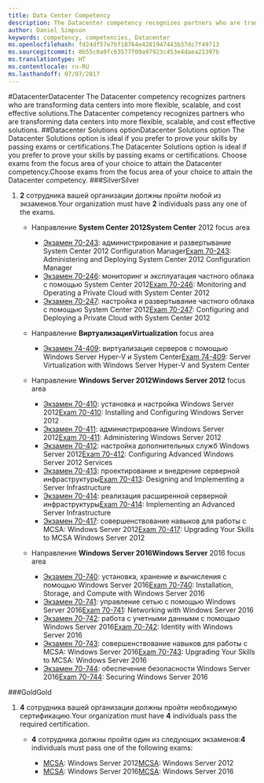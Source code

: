 ```yaml
---
title: Data Center Competency
description: The Datacenter competency recognizes partners who are transforming data centers into more flexible, scalable, and cost effective solutions.
author: Daniel Simpson
keywords: competency, competencies, Datacenter
ms.openlocfilehash: fd24df57e7bf18764e4281947443b37dc7f49713
ms.sourcegitcommit: 8b55c0a9fc63577f09a97923c453e4daea21397b
ms.translationtype: HT
ms.contentlocale: ru-RU
ms.lasthandoff: 07/07/2017
---
```

#<a name="datacenter"></a><span data-ttu-id="4bb8f-104">Datacenter</span><span class="sxs-lookup"><span data-stu-id="4bb8f-104">Datacenter</span></span>
<span data-ttu-id="4bb8f-105">The Datacenter competency recognizes partners who are transforming data centers into more flexible, scalable, and cost effective solutions.</span><span class="sxs-lookup"><span data-stu-id="4bb8f-105">The Datacenter competency recognizes partners who are transforming data centers into more flexible, scalable, and cost effective solutions.</span></span>
##<a name="datacenter-solutions-option"></a><span data-ttu-id="4bb8f-106">Datacenter Solutions option</span><span class="sxs-lookup"><span data-stu-id="4bb8f-106">Datacenter Solutions option</span></span>
<span data-ttu-id="4bb8f-107">The Datacenter Solutions option is ideal if you prefer to prove your skills by passing exams or certifications.</span><span class="sxs-lookup"><span data-stu-id="4bb8f-107">The Datacenter Solutions option is ideal if you prefer to prove your skills by passing exams or certifications.</span></span> <span data-ttu-id="4bb8f-108">Choose exams from the focus area of your choice to attain the Datacenter competency.</span><span class="sxs-lookup"><span data-stu-id="4bb8f-108">Choose exams from the focus area of your choice to attain the Datacenter competency.</span></span>
###<a name="silver"></a><span data-ttu-id="4bb8f-109">Silver</span><span class="sxs-lookup"><span data-stu-id="4bb8f-109">Silver</span></span>
1. <span data-ttu-id="4bb8f-110">**2** сотрудника вашей организации должны пройти любой из экзаменов.</span><span class="sxs-lookup"><span data-stu-id="4bb8f-110">Your organization must have **2** individuals pass any one of the exams.</span></span>

    - <span data-ttu-id="4bb8f-111">Направление **System Center 2012**</span><span class="sxs-lookup"><span data-stu-id="4bb8f-111">**System Center** 2012 focus area</span></span>

        - <span data-ttu-id="4bb8f-112">[Экзамен 70-243](https://www.microsoft.com/en-us/learning/exam-70-243.aspx): администрирование и развертывание System Center 2012 Configuration Manager</span><span class="sxs-lookup"><span data-stu-id="4bb8f-112">[Exam 70-243](https://www.microsoft.com/en-us/learning/exam-70-243.aspx): Administering and Deploying System Center 2012 Configuration Manager</span></span>
        - <span data-ttu-id="4bb8f-113">[Экзамен 70-246](https://www.microsoft.com/en-us/learning/exam-70-246.aspx): мониторинг и эксплуатация частного облака с помощью System Center 2012</span><span class="sxs-lookup"><span data-stu-id="4bb8f-113">[Exam 70-246](https://www.microsoft.com/en-us/learning/exam-70-246.aspx): Monitoring and Operating a Private Cloud with System Center 2012</span></span>
        - <span data-ttu-id="4bb8f-114">[Экзамен 70-247](https://www.microsoft.com/en-us/learning/exam-70-247.aspx): настройка и развертывание частного облака с помощью System Center 2012</span><span class="sxs-lookup"><span data-stu-id="4bb8f-114">[Exam 70-247](https://www.microsoft.com/en-us/learning/exam-70-247.aspx): Configuring and Deploying a Private Cloud with System Center 2012</span></span>

    - <span data-ttu-id="4bb8f-115">Направление **Виртуализация**</span><span class="sxs-lookup"><span data-stu-id="4bb8f-115">**Virtualization** focus area</span></span>

        - <span data-ttu-id="4bb8f-116">[Экзамен 74-409](https://www.microsoft.com/en-us/learning/exam-74-409.aspx): виртуализация серверов с помощью Windows Server Hyper-V и System Center</span><span class="sxs-lookup"><span data-stu-id="4bb8f-116">[Exam 74-409](https://www.microsoft.com/en-us/learning/exam-74-409.aspx): Server Virtualization with Windows Server Hyper-V and System Center</span></span>

    - <span data-ttu-id="4bb8f-117">Направление **Windows Server 2012**</span><span class="sxs-lookup"><span data-stu-id="4bb8f-117">**Windows Server 2012** focus area</span></span>

        - <span data-ttu-id="4bb8f-118">[Экзамен 70-410](https://www.microsoft.com/en-us/learning/exam-70-410.aspx): установка и настройка Windows Server 2012</span><span class="sxs-lookup"><span data-stu-id="4bb8f-118">[Exam 70-410](https://www.microsoft.com/en-us/learning/exam-70-410.aspx): Installing and Configuring Windows Server 2012</span></span>
        - <span data-ttu-id="4bb8f-119">[Экзамен 70-411](https://www.microsoft.com/en-us/learning/exam-70-411.aspx): администрирование Windows Server 2012</span><span class="sxs-lookup"><span data-stu-id="4bb8f-119">[Exam 70-411](https://www.microsoft.com/en-us/learning/exam-70-411.aspx): Administering Windows Server 2012</span></span>
        - <span data-ttu-id="4bb8f-120">[Экзамен 70-412](https://www.microsoft.com/en-us/learning/exam-70-412.aspx): настройка дополнительных служб Windows Server 2012</span><span class="sxs-lookup"><span data-stu-id="4bb8f-120">[Exam 70-412](https://www.microsoft.com/en-us/learning/exam-70-412.aspx): Configuring Advanced Windows Server 2012 Services</span></span>
        - <span data-ttu-id="4bb8f-121">[Экзамен 70-413](https://www.microsoft.com/en-us/learning/exam-70-413.aspx): проектирование и внедрение серверной инфраструктуры</span><span class="sxs-lookup"><span data-stu-id="4bb8f-121">[Exam 70-413](https://www.microsoft.com/en-us/learning/exam-70-413.aspx): Designing and Implementing a Server Infrastructure</span></span>
        - <span data-ttu-id="4bb8f-122">[Экзамен 70-414](https://www.microsoft.com/en-us/learning/exam-70-414.aspx): реализация расширенной серверной инфраструктуры</span><span class="sxs-lookup"><span data-stu-id="4bb8f-122">[Exam 70-414](https://www.microsoft.com/en-us/learning/exam-70-414.aspx): Implementing an Advanced Server Infrastructure</span></span>
        - <span data-ttu-id="4bb8f-123">[Экзамен 70-417](https://www.microsoft.com/en-us/learning/exam-70-417.aspx): совершенствование навыков для работы с MCSA: Windows Server 2012</span><span class="sxs-lookup"><span data-stu-id="4bb8f-123">[Exam 70-417](https://www.microsoft.com/en-us/learning/exam-70-417.aspx): Upgrading Your Skills to MCSA Windows Server 2012</span></span>

    - <span data-ttu-id="4bb8f-124">Направление **Windows Server 2016**</span><span class="sxs-lookup"><span data-stu-id="4bb8f-124">**Windows Server** 2016 focus area</span></span>
        - <span data-ttu-id="4bb8f-125">[Экзамен 70-740](https://www.microsoft.com/en-us/learning/exam-70-740.aspx): установка, хранение и вычисления с помощью Windows Server 2016</span><span class="sxs-lookup"><span data-stu-id="4bb8f-125">[Exam 70-740](https://www.microsoft.com/en-us/learning/exam-70-740.aspx): Installation, Storage, and Compute with Windows Server 2016</span></span>
        - <span data-ttu-id="4bb8f-126">[Экзамен 70-741](https://www.microsoft.com/en-us/learning/exam-70-741.aspx): управление сетью с помощью Windows Server 2016</span><span class="sxs-lookup"><span data-stu-id="4bb8f-126">[Exam 70-741](https://www.microsoft.com/en-us/learning/exam-70-741.aspx): Networking with Windows Server 2016</span></span>
        - <span data-ttu-id="4bb8f-127">[Экзамен 70-742](https://www.microsoft.com/en-us/learning/exam-70-742.aspx): работа с учетными данными с помощью Windows Server 2016</span><span class="sxs-lookup"><span data-stu-id="4bb8f-127">[Exam 70-742](https://www.microsoft.com/en-us/learning/exam-70-742.aspx): Identity with Windows Server 2016</span></span>
        - <span data-ttu-id="4bb8f-128">[Экзамен 70-743](https://www.microsoft.com/en-us/learning/exam-70-743.aspx): совершенствование навыков для работы с MCSA: Windows Server 2016</span><span class="sxs-lookup"><span data-stu-id="4bb8f-128">[Exam 70-743](https://www.microsoft.com/en-us/learning/exam-70-743.aspx): Upgrading Your Skills to MCSA: Windows Server 2016</span></span>
        - <span data-ttu-id="4bb8f-129">[Экзамен 70-744](https://www.microsoft.com/en-us/learning/exam-70-744.aspx): обеспечение безопасности Windows Server 2016</span><span class="sxs-lookup"><span data-stu-id="4bb8f-129">[Exam 70-744](https://www.microsoft.com/en-us/learning/exam-70-744.aspx): Securing Windows Server 2016</span></span>

###<a name="gold"></a><span data-ttu-id="4bb8f-130">Gold</span><span class="sxs-lookup"><span data-stu-id="4bb8f-130">Gold</span></span>
1. <span data-ttu-id="4bb8f-131">**4** сотрудника вашей организации должны пройти необходимую сертификацию.</span><span class="sxs-lookup"><span data-stu-id="4bb8f-131">Your organization must have **4** individuals pass the required certification.</span></span>

    - <span data-ttu-id="4bb8f-132">**4** сотрудника должны пройти один из следующих экзаменов:</span><span class="sxs-lookup"><span data-stu-id="4bb8f-132">**4** individuals must pass one of the following exams:</span></span>

        - <span data-ttu-id="4bb8f-133">[MCSA](https://www.microsoft.com/en-us/learning/mcsa-windows-server-certification.aspx): Windows Server 2012</span><span class="sxs-lookup"><span data-stu-id="4bb8f-133">[MCSA](https://www.microsoft.com/en-us/learning/mcsa-windows-server-certification.aspx): Windows Server 2012</span></span>
        - <span data-ttu-id="4bb8f-134">[MCSA](https://www.microsoft.com/en-us/learning/mcsa-windows-server-2016-certification.aspx): Windows Server 2016</span><span class="sxs-lookup"><span data-stu-id="4bb8f-134">[MCSA](https://www.microsoft.com/en-us/learning/mcsa-windows-server-2016-certification.aspx): Windows Server 2016</span></span>
